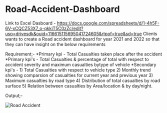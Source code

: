 # Road-Accident-Dashboard
Link to Excel Dasboard - https://docs.google.com/spreadsheets/d/1-4h5F-6V-xCQCZ53X7_o-qkkiT5C0zZc/edit?usp=drivesdk&ouid=116615115695041724605&rtpof=true&sd=true
Clients wants to create a Road accident dashboard for year 2021 and 2022 so that they can have insight on the below requirements

Requirement;-
*Primary kpi - Total Casualties taken place after the accident
*Primary kpi's - Total Casualties & percentage of total with respect to accident severity and maximum casualties bytype of vehicle
*Secondary kpi's - 1) Total Casualties with respect to vehicle type
2) Monthly trend showing comparsion of casualties for current year and previous year
3) Maximum casualties by road type
4) Distribution of total casualties by road surface
5) Relation between casualties by Area/location & by day/night.

Output;-

![Road Accident](https://github.com/Santhana98/Road-Accident-Dashboard/assets/129987602/f1852212-9fce-4eee-86e6-b544ebb15486)

